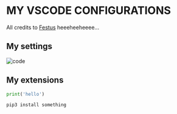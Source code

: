 # MY VSCODE CONFIGURATIONS

All credits to [Festus](https:festussabu.com) heeeheeheeee...

## My settings

![code](https://github.com/festussabu/my-vscode-configurations/assets/147224415/75bfcad2-150c-48cc-a37f-106eb14bb708)


## My extensions

```python
print('hello')
```
```bash
pip3 install something
```
